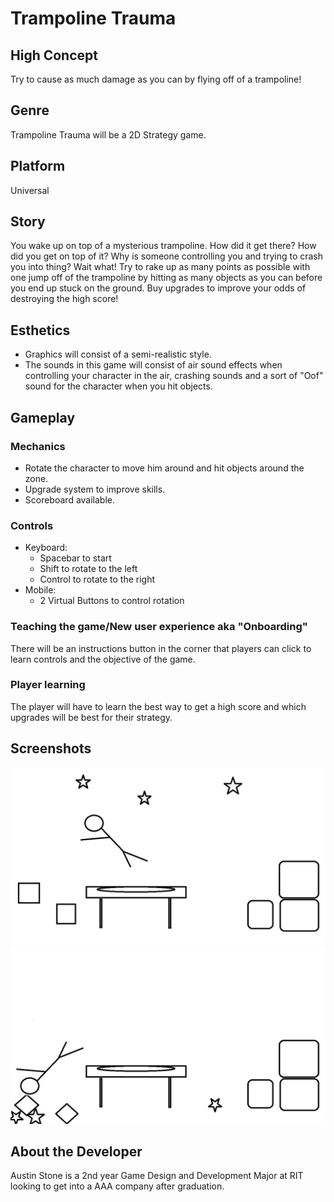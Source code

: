 # Trampoline Trauma
## High Concept
Try to cause as much damage as you can by flying off of a trampoline!
## Genre
Trampoline Trauma will be a 2D Strategy game.
## Platform
Universal
## Story
You wake up on top of a mysterious trampoline. How did it get there? How did you get on top of it? Why is someone controlling you and trying to crash you into thing? Wait what! Try to rake up as many points as possible with one jump off of the trampoline by hitting as many objects as you can before you end up stuck on the ground. Buy upgrades to improve your odds of destroying the high score!
## Esthetics
* Graphics will consist of a semi-realistic style.
* The sounds in this game will consist of air sound effects when controlling your character in the air, crashing sounds and a sort of "Oof" sound for the character when you hit objects.
## Gameplay
### Mechanics
* Rotate the character to move him around and hit objects around the zone.
* Upgrade system to improve skills.
* Scoreboard available.
### Controls
* Keyboard:
    * Spacebar to start
    * Shift to rotate to the left
    * Control to rotate to the right
* Mobile:
    * 2 Virtual Buttons to control rotation
### Teaching the game/New user experience aka "Onboarding"
There will be an instructions button in the corner that players can click to learn controls and the objective of the game.
### Player learning
The player will have to learn the best way to get a high score and which upgrades will be best for their strategy.
## Screenshots
![Example1](gameExample1.jpg)
![Example2](gameExample2.jpg)
## About the Developer
Austin Stone is a 2nd year Game Design and Development Major at RIT looking to get into a AAA company after graduation.
